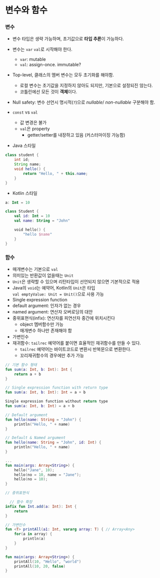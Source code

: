 # 변수와 함수

### 변수

* 변수 타입은 생략 가능하며, 초기값으로 **타입 추론**이 가능하다. 
* 변수는 `var` `val`로 시작해야 한다.
  * `var`: mutable
  * `val`: assign-once. immutable?
* Top-level, 클래스의 멤버 변수는 모두 초기화를 해야함.
  * 로컬 변수는 초기값을 지정하지 않아도 되지만, 기본으로 설정되진 않는다.
  * 코틀린에선 모든 것이 **객체**이다.
* Null safety: 변수 선언시 명시적(`?`)으로 *nullable*/ *non-nullable* 구분해야 함.

* `const` vs `val`
  * 값 변경은 불가
  * `val`은 property
    * getter/setter를 내장하고 있음 (커스터마이징 가능함)


* Java 스타일

```java
class student {
    int id;
    String name;
    void hello() {
        return "Hello, " + this.name;
    }
}
```

* Kotlin 스타일

```kotlin
a: Int = 10

class Student {
    val id: Int = 10
    val name: String = "John"

    void hello() {
        "hello $name"
    }
}
```

### 함수

* 매개변수는 기본으로 `val`
* 의미있는 반환값이 없을때는 `Unit`
* `Unit`은 생략할 수 있으며 리턴타입이 선언되지 않으면 기본적으로 적용
* Java의 `void`는 예약어, Kotlin의 `Unit`은 타입  
`val emptyValue: Unit = Unit()`으로 사용 가능
* Single expression function
* default argument: 인자가 없는 경우
* named argument: 연산자 오버로딩의 대안
* 중위표현식(infix): 연산자를 피연산자 중간에 위치시킨다
  * object 멤버함수만 가능
  * 매개변수 하나만 존재해야 함
* 가변인수
* 재귀함수: `tailrec` 예약어를 붙이면 효율적인 재귀함수를 만들 수 있다.
  * `tailrec` 예약어는 바이트코드로 변환시 반복문으로 변환한다.
  * 꼬리재귀함수의 경우에만 추가 가능

```kotlin
// 기본 함수 형태
fun sum(a: Int, b: Int): Int {
    return a + b
}
```

```kotlin
// Single expression function with return type
fun sum(a: Int, b: Int): Int = a + b
```

```kotlin
Single expression function without return type
fun sum(a: Int, b: Int) = a + b
```

```kotlin
// Default argument
fun hello(name: String = "John") {
    println("Hello, " + name)
}
```

```kotlin
// Default & Named argument
fun hello(name: String = "John", id: Int) {
    println("Hello, " + name)
}

...
fun main(args: Array<String>) {
    hello("Jane", 10);
    hello(no = 10, name = "Jane");
    hello(no = 10);
}
```

```kotlin
// 중위표현식

  // 함수 확장
infix fun Int.add(a: Int): Int {
    return 
}

```

```kotlin
// 가변인수
fun <T> printAll(a1: Int, vararg array: T) { // Array<Any>
    for(a in array) {
        println(a)
    }
}

fun main(args: Array<String>) {
    printAll(10, "Hello", "world")
    printAll(10, 20, false)
}
```